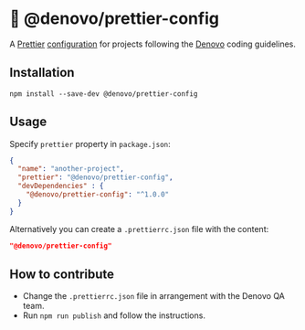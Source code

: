 # 💅 @denovo/prettier-config

A [Prettier](https://prettier.io/) [configuration](https://prettier.io/docs/en/configuration.html#sharing-configurations)
for projects following the [Denovo](https://denovo.at/) coding guidelines.

## Installation

```
npm install --save-dev @denovo/prettier-config
```

## Usage

Specify `prettier` property in `package.json`:

```json
{
  "name": "another-project",
  "prettier": "@denovo/prettier-config",
  "devDependencies" : {
    "@denovo/prettier-config": "^1.0.0"
  }
}
```

Alternatively you can create a `.prettierrc.json` file with the content:

```json
"@denovo/prettier-config"
```

## How to contribute

 - Change the `.prettierrc.json` file in arrangement with the Denovo QA team.
 - Run `npm run publish` and follow the instructions.
